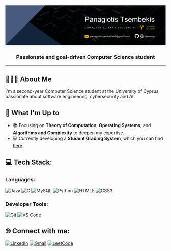 <img src="./assets/panagiotis-tsembekis-banner.png" alt="Profile Banner"/>  
<h3 align="center">Passionate and goal-driven Computer Science student</h3>

---

## 🙋🏻‍♂️ About Me
I'm a second-year Computer Science student at the University of Cyprus, passionate about software engineering, cybersecurity and AI.


## 🚀 What I'm Up to
- 📚 Focusing on **Theory of Computation**, **Operating Systems**, and **Algorithms and Complexity** to deepen my expertise.
- 💻 Currently developing a **Student Grading System**, which you can find [here](https://github.com/tsembp/Student-Grading-System).


## 💻 Tech Stack:
### Languages:
![Java](https://img.shields.io/badge/java-%23ED8B00.svg?style=for-the-badge&logo=java&logoColor=white)
![C](https://img.shields.io/badge/c-%2300599C.svg?style=for-the-badge&logo=c&logoColor=white)
![MySQL](https://img.shields.io/badge/mysql-%234479A1.svg?style=for-the-badge&logo=mysql&logoColor=white)
![Python](https://img.shields.io/badge/python-3670A0?style=for-the-badge&logo=python&logoColor=ffdd54)
![HTML5](https://img.shields.io/badge/html5-%23E34F26.svg?style=for-the-badge&logo=html5&logoColor=white)
![CSS3](https://img.shields.io/badge/css3-%231572B6.svg?style=for-the-badge&logo=css3&logoColor=white)

### Developer Tools:
![Git](https://img.shields.io/badge/git-%23F05033.svg?style=for-the-badge&logo=git&logoColor=white)
![VS Code](https://img.shields.io/badge/VS_Code-%23007ACC.svg?style=for-the-badge&logo=visualstudiocode&logoColor=white)

## 🌐 Connect with me:
[![LinkedIn](https://img.shields.io/badge/LinkedIn-%230077B5.svg?logo=linkedin&logoColor=white)](https://www.linkedin.com/in/panagiotis-tsembekis/)
[![Gmail](https://img.shields.io/badge/Gmail-%23D14836.svg?logo=gmail&logoColor=white)](mailto:panagiotistsembekis45@gmail.com)
[![LeetCode](https://img.shields.io/badge/LeetCode-%23FF6600.svg?logo=leetcode&logoColor=white)](https://leetcode.com/tsembp)







